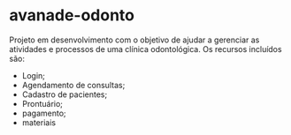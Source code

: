 # avanade-odonto

Projeto em desenvolvimento com o objetivo de ajudar a gerenciar as atividades e processos de uma clínica odontológica. 
Os recursos incluídos são:
- Login;
- Agendamento de consultas;
- Cadastro de pacientes;
- Prontuário;
- pagamento;
- materiais
